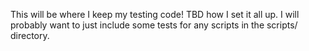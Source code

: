 This will be where I keep my testing code! TBD how I set it all up. I will probably want to just include some tests for any scripts in the scripts/ directory. 
